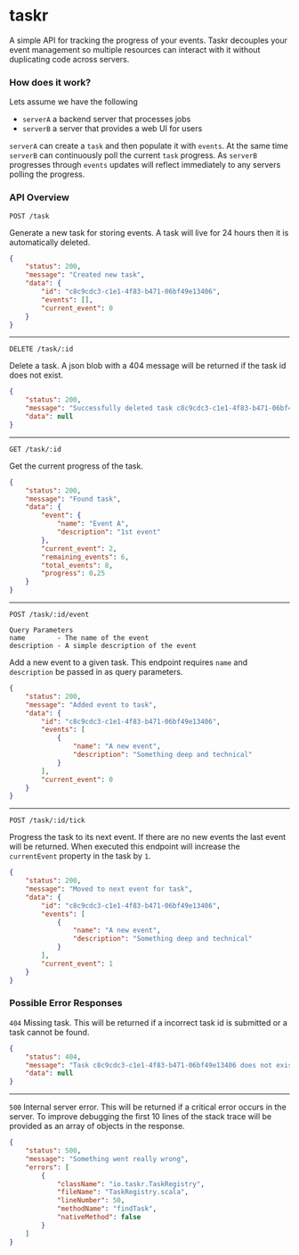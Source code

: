 taskr
=====

A simple API for tracking the progress of your events. Taskr decouples your event management
so multiple resources can interact with it without duplicating code across servers.

### How does it work?

Lets assume we have the following
- `serverA` a backend server that processes jobs
- `serverB` a server that provides a web UI for users

`serverA` can create a `task` and then populate it with `events`. At the same time `serverB` can continuously
poll the current `task` progress. As `serverB` progresses through `events` updates will reflect immediately to
any servers polling the progress.

### API Overview

```
POST /task
```

Generate a new task for storing events. A task will live for 24 hours then it is automatically deleted.

```json
{
    "status": 200,
    "message": "Created new task",
    "data": {
        "id": "c8c9cdc3-c1e1-4f83-b471-06bf49e13406",
        "events": [],
        "current_event": 0
    }
}
```

---

```
DELETE /task/:id
```

Delete a task. A json blob with a 404 message will be returned if the task id does not exist.

```json
{
    "status": 200,
    "message": "Successfully deleted task c8c9cdc3-c1e1-4f83-b471-06bf49e13406",
    "data": null
}
```

---

```
GET /task/:id
```

Get the current progress of the task.

```json
{
    "status": 200,
    "message": "Found task",
    "data": {
        "event": {
            "name": "Event A",
            "description": "1st event"
        },
        "current_event": 2,
        "remaining_events": 6,
        "total_events": 8,
        "progress": 0.25
    }
}
```

---

```
POST /task/:id/event

Query Parameters
name        - The name of the event
description - A simple description of the event
```

Add a new event to a given task. This endpoint requires `name` and `description` be passed in as
query parameters.

```json
{
    "status": 200,
    "message": "Added event to task",
    "data": {
        "id": "c8c9cdc3-c1e1-4f83-b471-06bf49e13406",
        "events": [
            {
                "name": "A new event",
                "description": "Something deep and technical"
            }
        ],
        "current_event": 0
    }
}
```

---

```
POST /task/:id/tick
```

Progress the task to its next event. If there are no new events the last event will be returned.
When executed this endpoint will increase the `currentEvent` property in the task by `1`.

```json
{
    "status": 200,
    "message": "Moved to next event for task",
    "data": {
        "id": "c8c9cdc3-c1e1-4f83-b471-06bf49e13406",
        "events": [
            {
                "name": "A new event",
                "description": "Something deep and technical"
            }
        ],
        "current_event": 1
    }
}
```

### Possible Error Responses

`404` Missing task. This will be returned if a incorrect task id is submitted or a task cannot be found.

```json
{
    "status": 404,
    "message": "Task c8c9cdc3-c1e1-4f83-b471-06bf49e13406 does not exist",
    "data": null
}
```

---

`500` Internal server error. This will be returned if a critical error occurs in the server. To improve debugging
the first 10 lines of the stack trace will be provided as an array of objects in the response.

```json
{
    "status": 500,
    "message": "Something went really wrong",
    "errors": [
        {
            "className": "io.taskr.TaskRegistry",
            "fileName": "TaskRegistry.scala",
            "lineNumber": 50,
            "methodName": "findTask",
            "nativeMethod": false
        }
    ]
}
```
